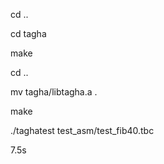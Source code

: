 cd ..

cd tagha

make

cd ..

mv tagha/libtagha.a .

make

./taghatest test_asm/test_fib40.tbc

7.5s